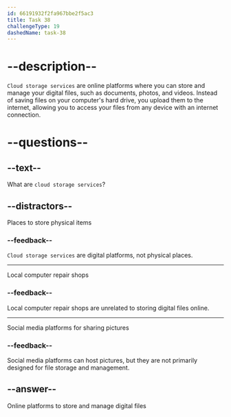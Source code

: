 ```yaml
---
id: 66191932f2fa967bbe2f5ac3
title: Task 38
challengeType: 19
dashedName: task-38
---
```


# --description--

`Cloud storage services` are online platforms where you can store and manage your digital files, such as documents, photos, and videos. Instead of saving files on your computer's hard drive, you upload them to the internet, allowing you to access your files from any device with an internet connection.

# --questions--

## --text--

What are `cloud storage services`?

## --distractors--

Places to store physical items

### --feedback--

`Cloud storage services` are digital platforms, not physical places.

---

Local computer repair shops

### --feedback--

Local computer repair shops are unrelated to storing digital files online.

---

Social media platforms for sharing pictures

### --feedback--

Social media platforms can host pictures, but they are not primarily designed for file storage and management.

## --answer--

Online platforms to store and manage digital files

